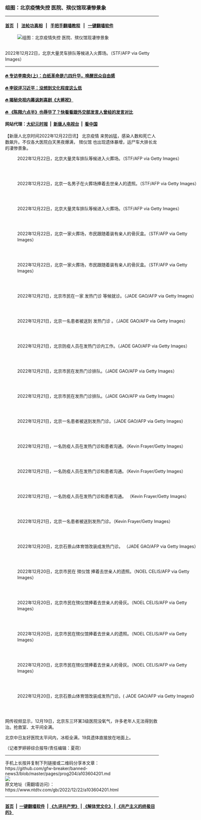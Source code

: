 ### 组图：北京疫情失控 医院、殡仪馆现凄惨景象
------------------------

#### [首页](https://github.com/gfw-breaker/banned-news3/blob/master/README.md) &nbsp;&nbsp;|&nbsp;&nbsp; [法轮功真相](https://github.com/begood0513/basic/blob/master/README.md)  &nbsp;&nbsp;|&nbsp;&nbsp; [手把手翻墙教程](https://github.com/gfw-breaker/guides/wiki)  &nbsp;&nbsp;|&nbsp;&nbsp; [一键翻墙软件](https://github.com/gfw-breaker/nogfw/blob/master/README.md)  



<div><div class="featured_image">
 <figure>
  <img alt="组图：北京疫情失控 医院、殡仪馆现凄惨景象" src="https://i.ntdtv.com/assets/uploads/2022/12/GettyImages-1245779548-800x450.jpg"/>
 </figure><br/>
 <span class="caption">
  2022年12月22日，北京大量灵车排队等候进入火葬场。（STF/AFP via Getty Images）
 </span>
</div>
</div><hr/>

#### [ 🔥  专访李南央(上)：白纸革命是六四升华，唤醒民众自由感](http://45.63.98.24:10000/videos/res1/news/../../res3/rebel/index.html?202212222000)

#### [ 🔥  李锐评习近平：没想到文化程度这么低](http://45.63.98.24:10000/videos/res1/news/../../res/Communist/index.html?202212222000)

#### [ 🔥  揭秘央视内幕讽刺喜剧《大裤衩》](http://45.63.98.24:10000/videos/res1/news/../../res/big-shorts/index.html?202212222000)

#### [ 🔥  《陈翔六点半》也辱华了？快看看跟外交部发言人曾经的发言对比](http://45.63.98.24:10000/videos/res1/news/cx.html?202212222000)

#### 网站代理：[大纪元时报](http://45.63.98.24:85/gb/?202212222000) &nbsp;|&nbsp; [新唐人电视台](http://45.63.98.24:8808/gb/?202212222000) &nbsp;|&nbsp; [看中国](http://45.63.98.24:8300/?202212222000)

<div><div class="post_content" itemprop="articleBody">
 <p>
  【新唐人北京时间2022年12月22日讯】
  <ok href="https://www.ntdtv.com/gb/北京疫情.htm">
   北京疫情
  </ok>
  来势凶猛，感染人数和死亡人数飙升。不仅各大医院白天黑夜爆满，
  <ok href="https://www.ntdtv.com/gb/殡仪馆.htm">
   殡仪馆
  </ok>
  也出现遗体暴增，运尸车大排长龙的凄惨景象。
 </p>
 <figure class="wp-caption alignnone" id="attachment_103604218" style="width: 600px">
  <img alt="" class="size-medium wp-image-103604218" src="https://i.ntdtv.com/assets/uploads/2022/12/gettyimages-1245779422-612x612-600x399.jpg">
   <br/><figcaption class="wp-caption-text">
    2022年12月22日，北京大量灵车排队等候进入火葬场。（STF/AFP via Getty Images）
   </figcaption><br/>
  </img>
 </figure><br/>
 <figure class="wp-caption alignnone" id="attachment_103604219" style="width: 600px">
  <img alt="" class="size-medium wp-image-103604219" src="https://i.ntdtv.com/assets/uploads/2022/12/gettyimages-1245779221-612x612-600x399.jpg">
   <br/><figcaption class="wp-caption-text">
    2022年12月22日，北京一名男子在火葬场捧着去世亲人的遗照。（STF/AFP via Getty Images）
   </figcaption><br/>
  </img>
 </figure><br/>
 <figure class="wp-caption alignnone" id="attachment_103604220" style="width: 600px">
  <img alt="" class="size-medium wp-image-103604220" src="https://i.ntdtv.com/assets/uploads/2022/12/gettyimages-1245779548-612x612-600x399.jpg"/>
  <br/><figcaption class="wp-caption-text">
   2022年12月22日，北京大量灵车排队等候进入火葬场。（STF/AFP via Getty Images）
  </figcaption><br/>
 </figure><br/>
 <figure class="wp-caption alignnone" id="attachment_103604221" style="width: 600px">
  <img alt="" class="size-medium wp-image-103604221" src="https://i.ntdtv.com/assets/uploads/2022/12/gettyimages-1245779374-612x612-600x399.jpg"/>
  <br/><figcaption class="wp-caption-text">
   2022年12月22日，北京一家火葬场，市民跟随着装有亲人的骨灰盒。（STF/AFP via Getty Images）
  </figcaption><br/>
 </figure><br/>
 <figure class="wp-caption alignnone" id="attachment_103604222" style="width: 600px">
  <img alt="" class="size-medium wp-image-103604222" src="https://i.ntdtv.com/assets/uploads/2022/12/gettyimages-1245779511-612x612-600x399.jpg"/>
  <br/><figcaption class="wp-caption-text">
   2022年12月22日，北京一家火葬场，市民跟随着装有亲人的骨灰盒。（STF/AFP via Getty Images）
  </figcaption><br/>
 </figure><br/>
 <figure class="wp-caption alignnone" id="attachment_103604202" style="width: 600px">
  <img alt="" class="size-medium wp-image-103604202" src="https://i.ntdtv.com/assets/uploads/2022/12/gettyimages-1245762905-612x612-600x399.jpg"/>
  <br/><figcaption class="wp-caption-text">
   2022年12月21日，北京市民在一家
   <ok href="https://www.ntdtv.com/gb/发热门诊.htm">
    发热门诊
   </ok>
   等候就诊。（JADE GAO/AFP via Getty Images）
  </figcaption><br/>
 </figure><br/>
 <figure class="wp-caption alignnone" id="attachment_103604209" style="width: 600px">
  <img alt="" class="size-medium wp-image-103604209" src="https://i.ntdtv.com/assets/uploads/2022/12/gettyimages-1245763170-612x612-600x399.jpg"/>
  <br/><figcaption class="wp-caption-text">
   2022年12月21日，北京一名患者被送到
   <ok href="https://www.ntdtv.com/gb/发热门诊.htm">
    发热门诊
   </ok>
   。（JADE GAO/AFP via Getty Images）
  </figcaption><br/>
 </figure><br/>
 <figure class="wp-caption alignnone" id="attachment_103604210" style="width: 600px">
  <img alt="" class="size-medium wp-image-103604210" src="https://i.ntdtv.com/assets/uploads/2022/12/gettyimages-1245763207-612x612-600x399.jpg"/>
  <br/><figcaption class="wp-caption-text">
   2022年12月21日，北京防疫人员在发热门诊内工作。（JADE GAO/AFP via Getty Images）
  </figcaption><br/>
 </figure><br/>
 <figure class="wp-caption alignnone" id="attachment_103604211" style="width: 600px">
  <img alt="" class="size-medium wp-image-103604211" src="https://i.ntdtv.com/assets/uploads/2022/12/gettyimages-1245762949-612x612-600x399.jpg"/>
  <br/><figcaption class="wp-caption-text">
   2022年12月21日，北京市民在发热门诊排队。（JADE GAO/AFP via Getty Images）
  </figcaption><br/>
 </figure><br/>
 <figure class="wp-caption alignnone" id="attachment_103604212" style="width: 600px">
  <img alt="" class="size-medium wp-image-103604212" src="https://i.ntdtv.com/assets/uploads/2022/12/gettyimages-1245763156-612x612-600x399.jpg"/>
  <br/><figcaption class="wp-caption-text">
   2022年12月21日，北京市民在发热门诊排队。（JADE GAO/AFP via Getty Images）
  </figcaption><br/>
 </figure><br/>
 <figure class="wp-caption alignnone" id="attachment_103604213" style="width: 600px">
  <img alt="" class="size-medium wp-image-103604213" src="https://i.ntdtv.com/assets/uploads/2022/12/gettyimages-1245763082-612x612-600x399.jpg"/>
  <br/><figcaption class="wp-caption-text">
   2022年12月21日，北京一名患者被送到发热门诊。（JADE GAO/AFP via Getty Images）
  </figcaption><br/>
 </figure><br/>
 <figure class="wp-caption alignnone" id="attachment_103604214" style="width: 600px">
  <img alt="" class="size-medium wp-image-103604214" src="https://i.ntdtv.com/assets/uploads/2022/12/gettyimages-1451034421-612x612-600x399.jpg"/>
  <br/><figcaption class="wp-caption-text">
   2022年12月21日，一名防疫人员在发热门诊和患者沟通。（Kevin Frayer/Getty Images）
  </figcaption><br/>
 </figure><br/>
 <figure class="wp-caption alignnone" id="attachment_103604215" style="width: 600px">
  <img alt="" class="size-medium wp-image-103604215" src="https://i.ntdtv.com/assets/uploads/2022/12/gettyimages-1451034385-612x612-600x438.jpg"/>
  <br/><figcaption class="wp-caption-text">
   2022年12月21日，一名防疫人员在发热门诊和患者沟通。（Kevin Frayer/Getty Images）
  </figcaption><br/>
 </figure><br/>
 <figure class="wp-caption alignnone" id="attachment_103604216" style="width: 600px">
  <img alt="" class="size-medium wp-image-103604216" src="https://i.ntdtv.com/assets/uploads/2022/12/gettyimages-1451034195-612x612-600x390.jpg"/>
  <br/><figcaption class="wp-caption-text">
   2022年12月21日，一名防疫人员在发热门诊和患者沟通。 （Kevin Frayer/Getty Images）
  </figcaption><br/>
 </figure><br/>
 <figure class="wp-caption alignnone" id="attachment_103604217" style="width: 600px">
  <img alt="" class="size-medium wp-image-103604217" src="https://i.ntdtv.com/assets/uploads/2022/12/gettyimages-1451186453-612x612-600x405.jpg"/>
  <br/><figcaption class="wp-caption-text">
   2022年12月21日，北京一名患者被送到发热门诊。（Kevin Frayer/Getty Images）
  </figcaption><br/>
 </figure><br/>
 <figure class="wp-caption alignnone" id="attachment_103604203" style="width: 600px">
  <img alt="" class="size-medium wp-image-103604203" src="https://i.ntdtv.com/assets/uploads/2022/12/gettyimages-1245740893-612x612-600x399.jpg"/>
  <br/><figcaption class="wp-caption-text">
   2022年12月20日，北京石景山体育馆改装成发热门诊。 （JADE GAO/AFP via Getty Images）
  </figcaption><br/>
 </figure><br/>
 <figure class="wp-caption alignnone" id="attachment_103604204" style="width: 600px">
  <img alt="" class="size-medium wp-image-103604204" src="https://i.ntdtv.com/assets/uploads/2022/12/gettyimages-1245739947-612x612-600x394.jpg"/>
  <br/><figcaption class="wp-caption-text">
   2022年12月20日，北京市民在
   <ok href="https://www.ntdtv.com/gb/殡仪馆.htm">
    殡仪馆
   </ok>
   捧着去世亲人的遗照。（NOEL CELIS/AFP via Getty Images）
  </figcaption><br/>
 </figure><br/>
 <figure class="wp-caption alignnone" id="attachment_103604205" style="width: 600px">
  <img alt="" class="size-medium wp-image-103604205" src="https://i.ntdtv.com/assets/uploads/2022/12/gettyimages-1245739926-612x612-600x400.jpg"/>
  <br/><figcaption class="wp-caption-text">
   2022年12月20日，北京市民在殡仪馆捧着去世亲人的骨灰。（NOEL CELIS/AFP via Getty Images）
  </figcaption><br/>
 </figure><br/>
 <figure class="wp-caption alignnone" id="attachment_103604206" style="width: 600px">
  <img alt="" class="size-medium wp-image-103604206" src="https://i.ntdtv.com/assets/uploads/2022/12/gettyimages-1245739900-612x612-600x408.jpg"/>
  <br/><figcaption class="wp-caption-text">
   2022年12月20日，北京市民在殡仪馆捧着去世亲人的遗照。（NOEL CELIS/AFP via Getty Images）
  </figcaption><br/>
 </figure><br/>
 <figure class="wp-caption alignnone" id="attachment_103604207" style="width: 600px">
  <img alt="" class="size-medium wp-image-103604207" src="https://i.ntdtv.com/assets/uploads/2022/12/gettyimages-1245740149-612x612-600x436.jpg"/>
  <br/><figcaption class="wp-caption-text">
   2022年12月20日，北京市民在殡仪馆捧着去世亲人的骨灰。（NOEL CELIS/AFP via Getty Images）
  </figcaption><br/>
 </figure><br/>
 <figure class="wp-caption alignnone" id="attachment_103604208" style="width: 600px">
  <img alt="" class="size-medium wp-image-103604208" src="https://i.ntdtv.com/assets/uploads/2022/12/gettyimages-1245741274-612x612-600x399.jpg"/>
  <br/><figcaption class="wp-caption-text">
   2022年12月20日，北京石景山体育馆改装成发热门诊。( JADE GAO/AFP via Getty Images0
  </figcaption><br/>
 </figure><br/>
 <p>
  网传视频显示，12月19日，北京东三环某3级医院没氧气，许多老年人无法得到救治。抢救室、太平间全满。
  <br/>
 </p>
 <p>
 </p>
 <p>
 </p>
 <p>
  北京中日友好医院太平间内，冰柜全满，19具遗体直接放在地面上。
 </p>
 <p>
 </p>
 <p>
  <p>
   （记者罗婷婷综合报导/责任编辑：夏荷）
  </p>
  <div class="single_ad">
  </div>
 </p>
</div>
</div>
<hr/>
手机上长按并复制下列链接或二维码分享本文章：<br/>
https://github.com/gfw-breaker/banned-news3/blob/master/pages/prog204/a103604201.md <br/>
<a href='https://github.com/gfw-breaker/banned-news3/blob/master/pages/prog204/a103604201.md'><img src='https://github.com/gfw-breaker/banned-news3/blob/master/pages/prog204/a103604201.md.png'/></a> <br/>
原文地址（需翻墙访问）：https://www.ntdtv.com/gb/2022/12/22/a103604201.html


------------------------
#### [首页](https://github.com/gfw-breaker/banned-news3/blob/master/README.md) &nbsp;|&nbsp; [一键翻墙软件](https://github.com/gfw-breaker/nogfw/blob/master/README.md) &nbsp;| [《九评共产党》](https://github.com/gfw-breaker/9ping.md/blob/master/README.md#九评之一评共产党是什么) | [《解体党文化》](https://github.com/gfw-breaker/jtdwh.md/blob/master/README.md) | [《共产主义的终极目的》](https://github.com/gfw-breaker/gczydzjmd.md/blob/master/README.md)


<img src='http://gfw-breaker.win/banned-news3/pages/prog204/a103604201.md' width='0px' height='0px'/>